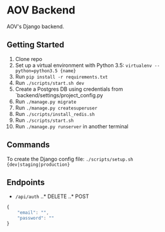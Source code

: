 # AOV Backend
AOV's Django backend.

## Getting Started
1. Clone repo
2. Set up a virtual environment with Python 3.5: `virtualenv --python=python3.5 {name}`
3. Run `pip install -r requirements.txt`
4. Run `./scripts/start.sh dev`
5. Create a Postgres DB using credentials from `backend/settings/project_config.py
6. Run `./manage.py migrate`
7. Run `./manage.py createsuperuser`
8. Run `./scripts/install_redis.sh`
9. Run `./scripts/start.sh`
10. Run `./manage.py runserver` in another terminal

## Commands
To create the Django config file: `./scripts/setup.sh {dev|staging|production}`

## Endpoints
* `/api/auth`
..* DELETE
..* POST 
```javascript
{
    "email": "",
    "password": ""
}
````